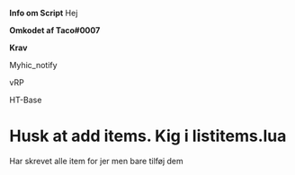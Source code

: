 **Info om Script**
Hej

**Omkodet af Taco#0007**


**Krav**


Myhic_notify


vRP


HT-Base

# Husk at add items. Kig i listitems.lua

Har skrevet alle item for jer men bare tilføj dem
